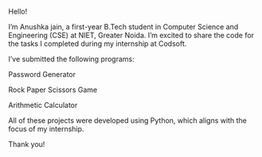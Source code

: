 Hello!

I’m Anushka jain, a first-year B.Tech student in Computer Science and Engineering (CSE) at NIET, Greater Noida. I’m excited to share the code for the tasks I completed during my internship at Codsoft.

I’ve submitted the following programs:

Password Generator

Rock Paper Scissors Game

Arithmetic Calculator

All of these projects were developed using Python, which aligns with the focus of my internship.

Thank you!
